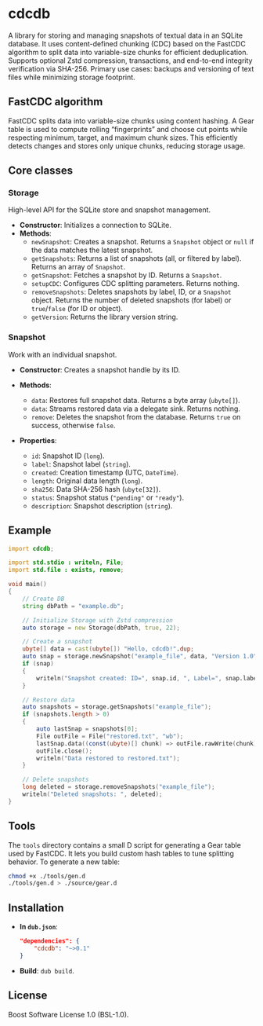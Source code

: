 # cdcdb

A library for storing and managing snapshots of textual data in an SQLite database. It uses content-defined chunking (CDC) based on the FastCDC algorithm to split data into variable-size chunks for efficient deduplication. Supports optional Zstd compression, transactions, and end-to-end integrity verification via SHA-256. Primary use cases: backups and versioning of text files while minimizing storage footprint.

## FastCDC algorithm
FastCDC splits data into variable-size chunks using content hashing. A Gear table is used to compute rolling “fingerprints” and choose cut points while respecting minimum, target, and maximum chunk sizes. This efficiently detects changes and stores only unique chunks, reducing storage usage.

## Core classes

### Storage
High-level API for the SQLite store and snapshot management.

- **Constructor**: Initializes a connection to SQLite.
- **Methods**:
  - `newSnapshot`: Creates a snapshot. Returns a `Snapshot` object or `null` if the data matches the latest snapshot.
  - `getSnapshots`: Returns a list of snapshots (all, or filtered by label). Returns an array of `Snapshot`.
  - `getSnapshot`: Fetches a snapshot by ID. Returns a `Snapshot`.
  - `setupCDC`: Configures CDC splitting parameters. Returns nothing.
  - `removeSnapshots`: Deletes snapshots by label, ID, or a `Snapshot` object. Returns the number of deleted snapshots (for label) or `true`/`false` (for ID or object).
  - `getVersion`: Returns the library version string.

### Snapshot
Work with an individual snapshot.

- **Constructor**: Creates a snapshot handle by its ID.
- **Methods**:
  - `data`: Restores full snapshot data. Returns a byte array (`ubyte[]`).
  - `data`: Streams restored data via a delegate sink. Returns nothing.
  - `remove`: Deletes the snapshot from the database. Returns `true` on success, otherwise `false`.

- **Properties**:
  - `id`: Snapshot ID (`long`).
  - `label`: Snapshot label (`string`).
  - `created`: Creation timestamp (UTC, `DateTime`).
  - `length`: Original data length (`long`).
  - `sha256`: Data SHA-256 hash (`ubyte[32]`).
  - `status`: Snapshot status (`"pending"` or `"ready"`).
  - `description`: Snapshot description (`string`).

## Example
```d
import cdcdb;

import std.stdio : writeln, File;
import std.file : exists, remove;

void main()
{
	// Create DB
	string dbPath = "example.db";

	// Initialize Storage with Zstd compression
	auto storage = new Storage(dbPath, true, 22);

	// Create a snapshot
	ubyte[] data = cast(ubyte[]) "Hello, cdcdb!".dup;
	auto snap = storage.newSnapshot("example_file", data, "Version 1.0");
	if (snap)
	{
		writeln("Snapshot created: ID=", snap.id, ", Label=", snap.label);
	}

	// Restore data
	auto snapshots = storage.getSnapshots("example_file");
	if (snapshots.length > 0)
	{
		auto lastSnap = snapshots[0];
		File outFile = File("restored.txt", "wb");
		lastSnap.data((const(ubyte)[] chunk) => outFile.rawWrite(chunk));
		outFile.close();
		writeln("Data restored to restored.txt");
	}

	// Delete snapshots
	long deleted = storage.removeSnapshots("example_file");
	writeln("Deleted snapshots: ", deleted);
}
```

## Tools

The `tools` directory contains a small D script for generating a Gear table used by FastCDC. It lets you build custom hash tables to tune splitting behavior. To generate a new table:

```bash
chmod +x ./tools/gen.d
./tools/gen.d > ./source/gear.d
```

## Installation

* **In `dub.json`**:

	```json
	"dependencies": {
		"cdcdb": "~>0.1"
	}
	```
* **Build**: `dub build`.

## License

Boost Software License 1.0 (BSL-1.0).
